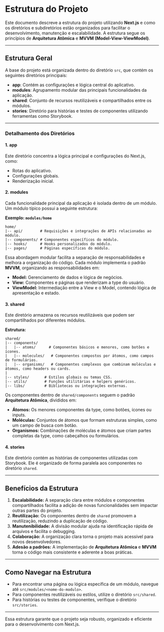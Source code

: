 # Estrutura do Projeto

Este documento descreve a estrutura do projeto utilizando **Next.js** e como os diretórios e subdiretórios estão organizados para facilitar o desenvolvimento, manutenção e escalabilidade. A estrutura segue os princípios de **Arquitetura Atômica** e **MVVM (Model-View-ViewModel)**.

---

## Estrutura Geral
A base do projeto está organizada dentro do diretório `src`, que contém os seguintes diretórios principais:

- **app**: Contém as configurações e lógica central do aplicativo.
- **modules**: Agrupamento modular das principais funcionalidades da aplicação.
- **shared**: Conjunto de recursos reutilizáveis e compartilhados entre os módulos.
- **stories**: Diretório para histórias e testes de componentes utilizando ferramentas como Storybook.

---

### **Detalhamento dos Diretórios**

#### **1. app**
Este diretório concentra a lógica principal e configurações do Next.js, como:

- Rotas do aplicativo.
- Configurações globais.
- Renderização inicial.

#### **2. modules**
Cada funcionalidade principal da aplicação é isolada dentro de um módulo. Um módulo típico possui a seguinte estrutura:

**Exemplo: `modules/home`**

```
home/
|-- api/        # Requisições e integrações de APIs relacionadas ao módulo.
|-- components/ # Componentes específicos do módulo.
|-- hooks/      # Hooks personalizados do módulo.
|-- pages/      # Páginas específicas do módulo.
```

Essa abordagem modular facilita a separação de responsabilidades e melhora a organização do código. Cada módulo implementa o padrão **MVVM**, organizando as responsabilidades em:

- **Model:** Gerenciamento de dados e lógica de negócios.
- **View:** Componentes e páginas que renderizam a type do usuário.
- **ViewModel:** Intermediação entre a View e o Model, contendo lógica de apresentação e estado.

#### **3. shared**
Este diretório armazena os recursos reutilizáveis que podem ser compartilhados por diferentes módulos.

**Estrutura:**

```
shared/
|-- components/
|   |-- atoms/      # Componentes básicos e menores, como botões e ícones.
|   |-- molecules/   # Componentes compostos por átomos, como campos de formulários.
|   |-- organisms/   # Componentes complexos que combinam moléculas e átomos, como headers ou cards.
|
|-- styles/       # Estilos globais ou temas CSS.
|-- utils/        # Funções utilitárias e helpers genéricos.
|-- libs/         # Bibliotecas ou integrações externas.
```

Os componentes dentro de `shared/components` seguem o padrão **Arquitetura Atômica**, divididos em:

- **Átomos:** Os menores componentes da type, como botões, ícones ou inputs.
- **Moléculas:** Conjuntos de átomos que formam estruturas simples, como um campo de busca com botão.
- **Organismos:** Combinações de moléculas e átomos que criam partes completas da type, como cabeçalhos ou formulários.

#### **4. stories**
Este diretório contém as histórias de componentes utilizadas com Storybook. Ele é organizado de forma paralela aos componentes no diretório `shared`.

---

## Benefícios da Estrutura

1. **Escalabilidade:** A separação clara entre módulos e componentes compartilhados facilita a adição de novas funcionalidades sem impactar outras partes do projeto.
2. **Reutilização:** Os componentes dentro de `shared` promovem a reutilização, reduzindo a duplicação de código.
3. **Manutenibilidade:** A divisão modular ajuda na identificação rápida de arquivos e facilita o debugging.
4. **Colaboração:** A organização clara torna o projeto mais acessível para novos desenvolvedores.
5. **Adesão a padrões:** A implementação de **Arquitetura Atômica** e **MVVM** torna o código mais consistente e aderente a boas práticas.

---

## Como Navegar na Estrutura

- Para encontrar uma página ou lógica específica de um módulo, navegue até `src/modules/<nome-do-modulo>`.
- Para componentes reutilizáveis ou estilos, utilize o diretório `src/shared`.
- Para histórias ou testes de componentes, verifique o diretório `src/stories`.

---

Essa estrutura garante que o projeto seja robusto, organizado e eficiente para o desenvolvimento com Next.js.
